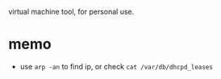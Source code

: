 virtual machine tool, for personal use. 

# memo
* use `arp -an` to find ip, or check `cat /var/db/dhcpd_leases`